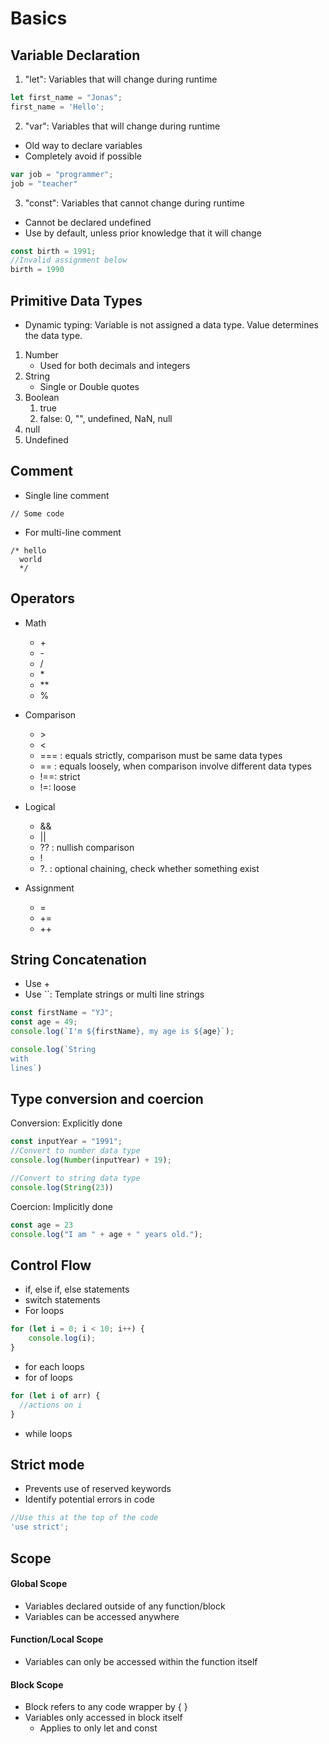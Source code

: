 # Basics

## **Variable Declaration**

1. "let": Variables that will change during runtime

```javascript
let first_name = "Jonas";
first_name = 'Hello';
```

2. "var": Variables that will change during runtime

* Old way to declare variables
* Completely avoid if possible

```javascript
var job = "programmer";
job = "teacher"
```

3. "const": Variables that cannot change during runtime

* Cannot be declared undefined
* Use by default, unless prior knowledge that it will change

```javascript
const birth = 1991;
//Invalid assignment below
birth = 1990
```



## **Primitive Data Types**

* Dynamic typing: Variable is not assigned a data type. Value determines the data type.

1. Number
   * Used for both decimals and integers
2. String
   * Single or Double quotes
3. Boolean
   1. true
   2. false: 0, "", undefined, NaN, null
4. null
5. Undefined



## **Comment**

* Single line comment

```
// Some code
```

* For multi-line comment

```
/* hello
  world
  */
```



## **Operators**

* Math
  * \+
  * \-
  * /&#x20;
  * \*
  * \*\*
  * %
* Comparison
  * \>
  * <
  * \=== : equals strictly, comparison must be same data types
  * \== : equals loosely, when comparison involve different data types
  * !==: strict
  * !=: loose
* Logical
  * &&
  * ||
  * ?? : nullish comparison
  * !
  * ?. : optional chaining, check whether something exist
*   Assignment

    * \=
    * \+=
    * \++



## **String Concatenation**

* Use +
* Use \`\`: Template strings or multi line strings

```javascript
const firstName = "YJ";
const age = 49;
console.log(`I'm ${firstName}, my age is ${age}`);
```

```javascript
console.log(`String
with
lines`)
```



## **Type conversion and coercion**

Conversion: Explicitly done

```javascript
const inputYear = "1991";
//Convert to number data type
console.log(Number(inputYear) + 19);

//Convert to string data type
console.log(String(23))
```

Coercion: Implicitly done

```javascript
const age = 23
console.log("I am " + age + " years old.");
```



## **Control Flow**

* if, else if, else statements
* switch statements
* For loops

```javascript
for (let i = 0; i < 10; i++) {
    console.log(i);
}
```

* for each loops
* for of loops

```javascript
for (let i of arr) {
  //actions on i
}
```

* while loops



## **Strict mode**

* Prevents use of reserved keywords
* Identify potential errors in code

```javascript
//Use this at the top of the code
'use strict';
```



## Scope

#### Global Scope

* Variables declared outside of any function/block
* Variables can be accessed anywhere

#### Function/Local Scope

* Variables can only be accessed within the function itself

#### Block Scope

* Block refers to any code wrapper by { }
* Variables only accessed in block itself
  * Applies to only let and const
